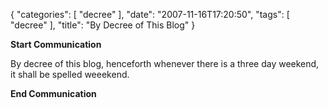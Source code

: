 {
    "categories": [
        "decree"
    ], 
    "date": "2007-11-16T17:20:50", 
    "tags": [
        "decree"
    ], 
    "title": "By Decree of This Blog"
}

**Start Communication**

By decree of this blog, henceforth whenever there is a three day weekend, it shall be spelled weeekend. 

**End Communication**
